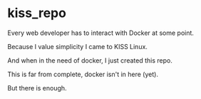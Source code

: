 # kiss_repo

Every web developer has to interact with Docker at some point.

Because I value simplicity I came to KISS Linux.

And when in the need of docker, I just created this repo.

This is far from complete, docker isn't in here (yet).

But there is enough.
